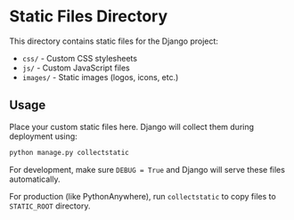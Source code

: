 # Static Files Directory

This directory contains static files for the Django project:

- `css/` - Custom CSS stylesheets
- `js/` - Custom JavaScript files  
- `images/` - Static images (logos, icons, etc.)

## Usage

Place your custom static files here. Django will collect them during deployment using:

```bash
python manage.py collectstatic
```

For development, make sure `DEBUG = True` and Django will serve these files automatically.

For production (like PythonAnywhere), run `collectstatic` to copy files to `STATIC_ROOT` directory.
